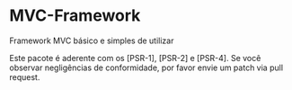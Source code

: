 # MVC-Framework
Framework MVC básico e simples de utilizar

Este pacote é aderente com os [PSR-1], [PSR-2] e [PSR-4]. Se você observar negligências de conformidade, por favor envie um patch via pull request.